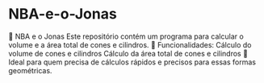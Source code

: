 # NBA-e-o-Jonas
📌 NBA e o Jonas Este repositório contém um programa para calcular o volume e a área total de cones e cilindros.  🔹 Funcionalidades:  Cálculo do volume de cones e cilindros Cálculo da área total de cones e cilindros 🚀 Ideal para quem precisa de cálculos rápidos e precisos para essas formas geométricas.
